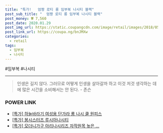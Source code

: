 ```yaml
--- 
title: "특가!   엄짱 로티 롱 임부복 나시티 블랙" 
post_sub_title: "  엄짱 로티 롱 임부복 나시티 블랙" 
post_money: ₩ 7,560 
post_date: 2020.01.29 
post_img_url: https://static.coupangcdn.com/image/retail/images/2018/05/29/17/2/d8edd59f-b3b9-417e-8cce-bd35cfe768ce.jpg 
post_link_url: https://coupa.ng/bnJMXw 
categories: 
  - retail 
tags: 
  - 임부복 
  - 나시티 
--- 
```

  #임부복 #나시티 
<hr> 

> 인생은 길지 않다. 그러므로 어떻게 인생을 살아갈까 하고 이것 저것 생각하는 데에 많은 시간을 소비해서는 안 된다. - 존슨 


### POWER LINK

* <a href="https://blog.naver.com/sakai111/221790921591" target="_blank">[특가] 하늘바라기 여성용 단가라 롱 나시 쿨 원피스</a>
* <a href="https://blog.naver.com/sakai111/221791061827" target="_blank">[특가] 봉시스터즈 루시아나시티</a>
* <a href="https://blog.naver.com/an0733/221790656093" target="_blank">[특가] 모더니가구 아리나시리즈 자작원목 높은 ...</a>
